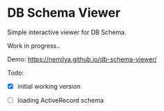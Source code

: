 DB Schema Viewer
================

Simple interactive viewer for DB Schema.

Work in progress..

Demo: https://nemilya.github.io/db-schema-viewer/

Todo:

- [x] initial working version
- [ ] loading ActiveRecord schema

